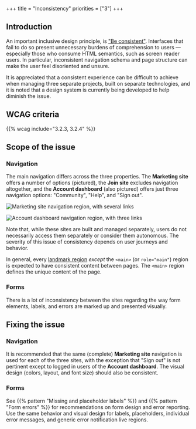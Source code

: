 +++
title = "Inconsistency"
priorities = ["3"]
+++

## Introduction

An important inclusive design principle, is ["Be consistent"](http://inclusivedesignprinciples.org/#be-consistent). Interfaces that fail to do so present unnecessary burdens of comprehension to users — especially those who consume HTML semantics, such as screen reader users. In particular, inconsistent navigation schema and page structure can make the user feel disoriented and unsure.

It is appreciated that a consistent experience can be difficult to achieve  when managing three separate projects, built on separate technologies, and it is noted that a design system is currently being developed to help diminish the issue.

## WCAG criteria

{{% wcag include="3.2.3, 3.2.4" %}}

## Scope of the issue

### Navigation

The main navigation differs across the three properties. The **Marketing site** offers a number of options (pictured), the **Join site** excludes navigation altogether, and the **Account dashboard** (also pictured) offers just three navigation options: "Community", "Help", and "Sign out".

![Marketing site navigation region, with several links](/images/nav-marketing.png)

![Account dashboard navigation region, with three links](/images/nav-dash.png)

Note that, while these sites are built and managed separately, users do not necessarily access them separately or consider them autonomous. The severity of this issue of consistency depends on user journeys and behavior.

In general, every [landmark region](https://www.w3.org/WAI/GL/wiki/Using_ARIA_landmarks_to_identify_regions_of_a_page) _except_ the `<main>` (or `role="main"`) region is expected to have consistent content between pages. The `<main>` region defines the unique content of the page.

### Forms

There is a lot of inconsistency between the sites regarding the way form elements, labels, and errors are marked up and presented visually.

## Fixing the issue

### Navigation

It is recommended that the same (complete) **Marketing site** navigation is used for each of the three sites, with the exception that "Sign out" is not pertinent except to logged in users of the **Account dashboard**. The visual design (colors, layout, and font size) should also be consistent.

### Forms

See {{% pattern "Missing and placeholder labels" %}} and {{% pattern "Form errors" %}} for recommendations on form design and error reporting. Use the same behavior and visual design for labels, placeholders, individual error messages, and generic error notification live regions.
